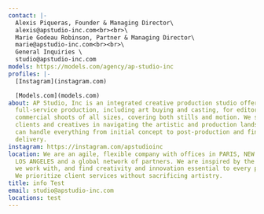 ```yaml
---
contact: |-
  Alexis Piqueras, Founder & Managing Director\
  alexis@apstudio-inc.com<br><br>\
  Marie Godeau Robinson, Partner & Managing Director\
  marie@apstudio-inc.com<br><br>\
  General Inquiries \
  studio@apstudio-inc.com
models: https://models.com/agency/ap-studio-inc
profiles: |-
  [Instagram](instagram.com)

  [Models.com](models.com)
about: AP Studio, Inc is an integrated creative production studio offering
  full-service production, including art buying and casting, for editorial and
  commercial shoots of all sizes, covering both stills and motion. We support
  clients and creatives in navigating the artistic and production landscape – we
  can handle everything from initial concept to post-production and final
  delivery.
instagram: https://instagram.com/apstudioinc
location: We are an agile, flexible company with offices in PARIS, NEW YORK, and
  LOS ANGELES and a global network of partners. We are inspired by the artists
  we work with, and find creativity and innovation essential to every project.
  We prioritize client services without sacrificing artistry.
title: info Test
email: studio@apstudio-inc.com
locations: test
---
```

